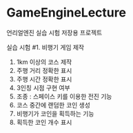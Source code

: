 # GameEngineLecture
 
언리얼엔진 실습 시험 저장용 프로젝트

실습 시험 #1. 비행기 게임 제작

1. 1km 이상의 코스 제작
2. 주행 거리 정확한 표시
3. 주행 시간 정확한 표시
4. 3인칭 시점 구현 여부
5. 조종 : 스페이스 키를 이용한 전진 기능
6. 코스 중간에 랜덤한 코인 생성
7. 비행기가 코인을 획득하는 기능
8. 획득한 코인 개수 표시
